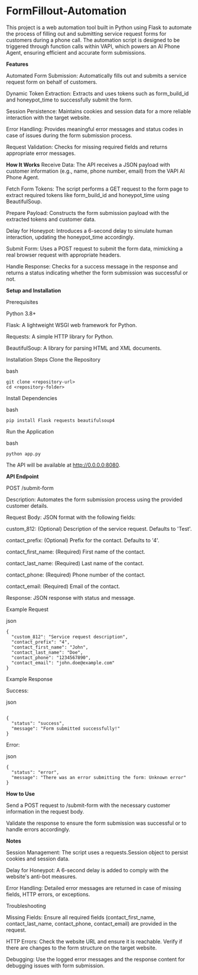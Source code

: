 # FormFillout-Automation

This project is a web automation tool built in Python using Flask to automate the process of filling out and submitting service request forms for customers during a phone call. The automation script is designed to be triggered through function calls within VAPI, which powers an AI Phone Agent, ensuring efficient and accurate form submissions.

**Features**

Automated Form Submission: Automatically fills out and submits a service request form on behalf of customers.

Dynamic Token Extraction: Extracts and uses tokens such as form_build_id and honeypot_time to successfully submit the form.

Session Persistence: Maintains cookies and session data for a more reliable interaction with the target website.

Error Handling: Provides meaningful error messages and status codes in case of issues during the form submission process.

Request Validation: Checks for missing required fields and returns appropriate error messages.

**How It Works**
Receive Data: The API receives a JSON payload with customer information (e.g., name, phone number, email) from the VAPI AI Phone Agent.

Fetch Form Tokens: The script performs a GET request to the form page to extract required tokens like form_build_id and honeypot_time using BeautifulSoup.

Prepare Payload: Constructs the form submission payload with the extracted tokens and customer data.

Delay for Honeypot: Introduces a 6-second delay to simulate human interaction, updating the honeypot_time accordingly.

Submit Form: Uses a POST request to submit the form data, mimicking a real browser request with appropriate headers.

Handle Response: Checks for a success message in the response and returns a status indicating whether the form submission was successful or not.

**Setup and Installation**

Prerequisites

Python 3.8+

Flask: A lightweight WSGI web framework for Python.

Requests: A simple HTTP library for Python.

BeautifulSoup: A library for parsing HTML and XML documents.

Installation Steps
Clone the Repository

bash

```
git clone <repository-url>
cd <repository-folder>
```

Install Dependencies

bash

```
pip install Flask requests beautifulsoup4
```

Run the Application

bash

```
python app.py
```

The API will be available at http://0.0.0.0:8080.

**API Endpoint**

POST /submit-form

Description: Automates the form submission process using the provided customer details.

Request Body: JSON format with the following fields:

custom_812: (Optional) Description of the service request. Defaults to 'Test'.

contact_prefix: (Optional) Prefix for the contact. Defaults to '4'.

contact_first_name: (Required) First name of the contact.

contact_last_name: (Required) Last name of the contact.

contact_phone: (Required) Phone number of the contact.

contact_email: (Required) Email of the contact.

Response: JSON response with status and message.

Example Request

json
```
{
  "custom_812": "Service request description",
  "contact_prefix": "4",
  "contact_first_name": "John",
  "contact_last_name": "Doe",
  "contact_phone": "1234567890",
  "contact_email": "john.doe@example.com"
}
```

Example Response

Success:

json
```

{
  "status": "success",
  "message": "Form submitted successfully!"
}
```

Error:

json 

```
{
  "status": "error",
  "message": "There was an error submitting the form: Unknown error"
}
```

**How to Use**

Send a POST request to /submit-form with the necessary customer information in the request body.

Validate the response to ensure the form submission was successful or to handle errors accordingly.

**Notes**

Session Management: The script uses a requests.Session object to persist cookies and session data.

Delay for Honeypot: A 6-second delay is added to comply with the website's anti-bot measures.

Error Handling: Detailed error messages are returned in case of missing fields, HTTP errors, or exceptions.

Troubleshooting

Missing Fields: Ensure all required fields (contact_first_name, contact_last_name, contact_phone, contact_email) are provided in the request.

HTTP Errors: Check the website URL and ensure it is reachable. Verify if there are changes to the form structure on the target website.

Debugging: Use the logged error messages and the response content for debugging issues with form submission.
